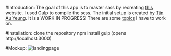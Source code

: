 #Introduction:
The goal of this app is to master sass by recreating [this](http://tympanus.net/Freebies/Landio/) website. I used Gulp to compile the scss. 
The initial setup is created by [Tjin Au Yeung](https://github.com/tjinauyeung/sass_lesson). It is a WORK IN PROGRESS! There are some [topics](https://github.com/FionaSelanno/SassProject/issues) I have to work on.

#Installation:
    clone the repository
    npm install
    gulp (opens http://localhost:3000)
  
#Mockup:
![landingpage](https://cloud.githubusercontent.com/assets/19530739/18128488/4361f6fe-6f86-11e6-9619-53c5efd20ca1.png)
